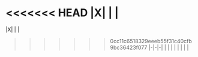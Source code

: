 <<<<<<< HEAD
|Х| | |
=======
|X| | |
>>>>>>> 0cc11c6518329eeeb55f31c40cfb9bc36423f077
|-|-|-|
| | | |
| | | |
